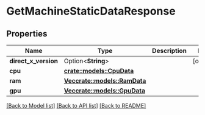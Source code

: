 # GetMachineStaticDataResponse

## Properties

Name | Type | Description | Notes
------------ | ------------- | ------------- | -------------
**direct_x_version** | Option<**String**> |  | [optional]
**cpu** | [**crate::models::CpuData**](CpuData.md) |  | 
**ram** | [**Vec<crate::models::RamData>**](RamData.md) |  | 
**gpu** | [**Vec<crate::models::GpuData>**](GpuData.md) |  | 

[[Back to Model list]](../README.md#documentation-for-models) [[Back to API list]](../README.md#documentation-for-api-endpoints) [[Back to README]](../README.md)


